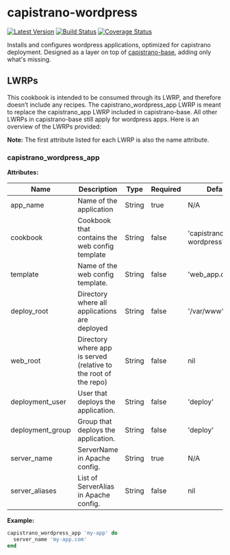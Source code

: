 # capistrano-wordpress

[![Latest Version](http://img.shields.io/github/release/thirdwavellc/chef-capistrano-wordpress.svg?style=flat-square)][release]
[![Build Status](http://img.shields.io/travis-ci/thirdwavellc/chef-capistrano-wordpress.svg?style=flat-square)][build]
[![Coverage Status](https://img.shields.io/coveralls/thirdwavellc/chef-capistrano-wordpress.svg?style=flat-square)][coverage]

[release]: https://github.com/thirdwavellc/chef-capistrano-wordpress/releases
[build]: https://travis-ci.org/thirdwavellc/chef-capistrano-wordpress
[coverage]: https://coveralls.io/r/thirdwavellc/chef-capistrano-wordpress

Installs and configures wordpress applications, optimized for capistrano
deployment. Designed as a layer on top of
[capistrano-base](https://github.com/thirdwavellc/chef-capistrano-base),
adding only what's missing.

## LWRPs

This cookbook is intended to be consumed through its LWRP, and therefore
doesn’t include any recipes. The capistrano_wordpress_app LWRP is meant to
replace the capistrano_app LWRP included in capistrano-base. All other LWRPs in
capistrano-base still apply for wordpress apps. Here is an overview of the
LWRPs provided:

**Note:** The first attribute listed for each LWRP is also the name attribute.

### capistrano_wordpress_app

**Attributes:**

| Name             | Description                                                      | Type   | Required | Default                |
| ---------------- | ---------------------------------------------------------------- | ------ | -------- | ---------------------- |
| app_name         | Name of the application                                          | String | true     | N/A                    |
| cookbook         | Cookbook that contains the web config template                   | String | false    | 'capistrano-wordpress' |
| template         | Name of the web config template.                                 | String | false    | 'web_app.conf.erb'     |
| deploy_root      | Directory where all applications are deployed                    | String | false    | '/var/www'             |
| web_root         | Directory where app is served (relative to the root of the repo) | String | false    | nil                    |
| deployment_user  | User that deploys the application.                               | String | false    | 'deploy'               |
| deployment_group | Group that deploys the application.                              | String | false    | 'deploy'               |
| server_name      | ServerName in Apache config.                                     | String | true     | N/A                    |
| server_aliases   | List of ServerAlias in Apache config.                            | String | false    | nil                    |


**Example:**

```ruby
capistrano_wordpress_app 'my-app' do
  server_name 'my-app.com'
end
```
